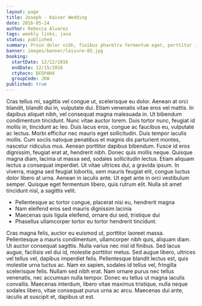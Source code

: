```yaml
---
layout: page
title: Joseph - Kaiser Wedding
date: 2016-05-24
author: Rebecca Alvarez
tags: weekly links, java
status: published
summary: Proin dolor nibh, finibus pharetra fermentum eget, porttitor in.
banner: images/banner/leisure-05.jpg
booking:
  startDate: 12/12/2016
  endDate: 12/15/2016
  ctyhocn: BFDPAHX
  groupCode: JKW
published: true
---
```

Cras tellus mi, sagittis vel congue ut, scelerisque eu dolor. Aenean at orci blandit, blandit dui in, vulputate dui. Etiam venenatis vitae eros vel mattis. In dapibus aliquet nibh, vel consequat magna malesuada in. Ut bibendum condimentum tincidunt. Nunc vitae auctor lorem. Duis tortor nunc, feugiat id mollis in, tincidunt ac leo. Duis lacus eros, congue ac faucibus eu, vulputate ac lectus. Morbi efficitur nec mauris eget sollicitudin. Duis tempor iaculis mollis.
Cum sociis natoque penatibus et magnis dis parturient montes, nascetur ridiculus mus. Aenean porttitor dapibus bibendum. Fusce id eros dignissim, feugiat erat at, hendrerit nibh. Donec quis mollis neque. Quisque magna diam, lacinia ut massa sed, sodales sollicitudin lectus. Etiam aliquam lectus a consequat imperdiet. Ut vitae ultrices dui, a gravida ipsum. In viverra, magna sed feugiat lobortis, sem mauris feugiat elit, congue luctus dolor libero at urna. Aenean in iaculis ante. Ut eget ante in orci vestibulum semper. Quisque eget fermentum libero, quis rutrum elit. Nulla sit amet tincidunt nisl, a sagittis velit.

* Pellentesque ac tortor congue, placerat nisi eu, hendrerit magna
* Nam eleifend eros sed mauris dignissim lacinia
* Maecenas quis ligula eleifend, ornare dui sed, tristique dui
* Phasellus ullamcorper tortor eu tortor hendrerit tincidunt.

Cras magna felis, auctor eu euismod ut, porttitor laoreet massa. Pellentesque a mauris condimentum, ullamcorper nibh quis, aliquam diam. Ut auctor consequat sagittis. Nulla varius nec nisl id finibus. Sed lacus augue, facilisis vel dui id, molestie porttitor metus. Sed augue libero, ultrices vel tellus vel, dapibus imperdiet felis. Pellentesque blandit lectus est, quis molestie urna luctus ac. Nam ex sapien, sodales id tellus vel, fringilla scelerisque felis. Nullam sed nibh erat. Nam ornare purus nec tellus venenatis, nec accumsan nulla tempor. Donec eu tellus ut magna iaculis convallis. Maecenas interdum, libero vitae maximus tristique, nulla neque sodales libero, vitae consequat purus urna ac arcu. Maecenas dui ante, iaculis at suscipit et, dapibus ut est.
